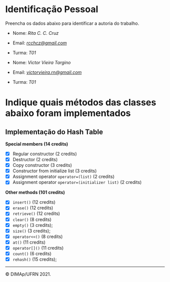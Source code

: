 ﻿# Identificação Pessoal

Preencha os dados abaixo para identificar a autoria do trabalho.

- Nome: *Rita C. C. Cruz*
- Email: *rcchcz@gmail.com*
- Turma: *T01*

- Nome: *Victor Vieira Targino*
- Email: *victorvieira.rn@gmail.com*
- Turma: *T01*

# Indique quais métodos das classes abaixo foram implementados

## Implementação do Hash Table

**Special members (14 credits)**
- [X] Regular constructor (2 credits)
- [x] Destructor (2 credits)
- [x] Copy constructor (3 credits)
- [x] Constructor from initialize list (3 credits)
- [x] Assignment operator `operator=(list)` (2 credits)
- [x] Assignment operator `operator=(initializer list)` (2 credits)

**Other methods (101 credits)**
- [X] `insert()` (12 credits)
- [x] `erase()` (12 credits)
- [X] `retrieve()` (12 credits)
- [x] `clear()` (8 credits)
- [X] `empty()` (3 credits);
- [X] `size()` (3 credits);
- [x] `operator<<()` (8 credits)
- [X] `at()` (11 credits)
- [X] `operator[]()` (11 credits)
- [x] `count()` (6 credits)
- [x] `rehash()` (15 credits);

--------
&copy; DIMAp/UFRN 2021.
